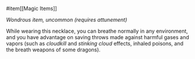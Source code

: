  #item[[Magic Items]]

*Wondrous item, uncommon (requires attunement)*

While wearing this necklace, you can breathe normally in any environment, and you have advantage on saving throws made against harmful gases and vapors (such as *cloudkill* and *stinking cloud* effects, inhaled poisons, and the breath weapons of some dragons).
